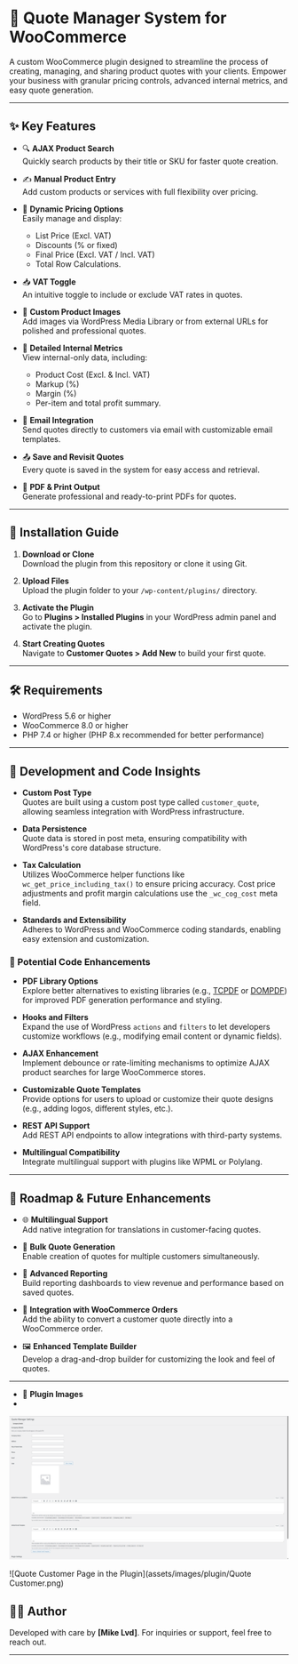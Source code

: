 # 🧾 Quote Manager System for WooCommerce
A custom WooCommerce plugin designed to streamline the process of creating, managing, and sharing product quotes with your clients. Empower your business with granular pricing controls, advanced internal metrics, and easy quote generation.

---

## ✨ Key Features

- 🔍 **AJAX Product Search**  
  Quickly search products by their title or SKU for faster quote creation.

- ✍️ **Manual Product Entry**  
  Add custom products or services with full flexibility over pricing.

- 🧾 **Dynamic Pricing Options**  
  Easily manage and display:
  - List Price (Excl. VAT)
  - Discounts (% or fixed)
  - Final Price (Excl. VAT / Incl. VAT)
  - Total Row Calculations.

- 📥 **VAT Toggle**  
  An intuitive toggle to include or exclude VAT rates in quotes.

- 📸 **Custom Product Images**  
  Add images via WordPress Media Library or from external URLs for polished and professional quotes.

- 📄 **Detailed Internal Metrics**  
  View internal-only data, including:
  - Product Cost (Excl. & Incl. VAT)
  - Markup (%)
  - Margin (%)
  - Per-item and total profit summary.

- 📧 **Email Integration**  
  Send quotes directly to customers via email with customizable email templates.

- 📤 **Save and Revisit Quotes**  
  Every quote is saved in the system for easy access and retrieval.

- 📄 **PDF & Print Output**  
  Generate professional and ready-to-print PDFs for quotes.

---

## 🚀 Installation Guide

1. **Download or Clone**  
   Download the plugin from this repository or clone it using Git.

2. **Upload Files**  
   Upload the plugin folder to your `/wp-content/plugins/` directory.

3. **Activate the Plugin**  
   Go to **Plugins > Installed Plugins** in your WordPress admin panel and activate the plugin.

4. **Start Creating Quotes**  
   Navigate to **Customer Quotes > Add New** to build your first quote.

---

## 🛠️ Requirements

- WordPress 5.6 or higher
- WooCommerce 8.0 or higher
- PHP 7.4 or higher (PHP 8.x recommended for better performance)

---

## 🧪 Development and Code Insights

- **Custom Post Type**  
  Quotes are built using a custom post type called `customer_quote`, allowing seamless integration with WordPress infrastructure.

- **Data Persistence**  
  Quote data is stored in post meta, ensuring compatibility with WordPress's core database structure.

- **Tax Calculation**  
  Utilizes WooCommerce helper functions like `wc_get_price_including_tax()` to ensure pricing accuracy. Cost price adjustments and profit margin calculations use the `_wc_cog_cost` meta field.

- **Standards and Extensibility**  
  Adheres to WordPress and WooCommerce coding standards, enabling easy extension and customization.

### 🔧 Potential Code Enhancements
- **PDF Library Options**  
  Explore better alternatives to existing libraries (e.g., [TCPDF](https://tcpdf.org) or [DOMPDF](https://github.com/dompdf/dompdf)) for improved PDF generation performance and styling.

- **Hooks and Filters**  
  Expand the use of WordPress `actions` and `filters` to let developers customize workflows (e.g., modifying email content or dynamic fields).

- **AJAX Enhancement**  
  Implement debounce or rate-limiting mechanisms to optimize AJAX product searches for large WooCommerce stores.

- **Customizable Quote Templates**  
  Provide options for users to upload or customize their quote designs (e.g., adding logos, different styles, etc.).

- **REST API Support**  
  Add REST API endpoints to allow integrations with third-party systems.

- **Multilingual Compatibility**  
  Integrate multilingual support with plugins like WPML or Polylang.

---

## 📌 Roadmap & Future Enhancements

- 🌐 **Multilingual Support**  
  Add native integration for translations in customer-facing quotes.

- 🤝 **Bulk Quote Generation**  
  Enable creation of quotes for multiple customers simultaneously.

- 📜 **Advanced Reporting**  
  Build reporting dashboards to view revenue and performance based on saved quotes.

- 🔄 **Integration with WooCommerce Orders**  
  Add the ability to convert a customer quote directly into a WooCommerce order.

- 🖼️ **Enhanced Template Builder**  
  Develop a drag-and-drop builder for customizing the look and feel of quotes.

---
- 📸 **Plugin Images**
-
![Settings Page of the Plugin](assets/images/plugin/Settings.png)

![Quote Customer Page in the Plugin](assets/images/plugin/Quote Customer.png)

## 🧑‍💻 Author

Developed with care by **[Mike Lvd]**. For inquiries or support, feel free to reach out.

---

